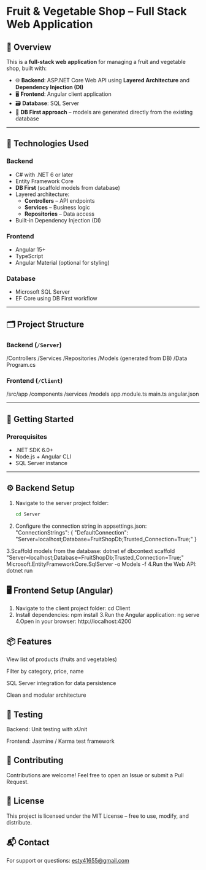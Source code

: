 # Fruit & Vegetable Shop – Full Stack Web Application

## 🛒 Overview

This is a **full-stack web application** for managing a fruit and vegetable shop, built with:

- 🌐 **Backend**: ASP.NET Core Web API using **Layered Architecture** and **Dependency Injection (DI)**
- 🖥️ **Frontend**: Angular client application
- 🗃️ **Database**: SQL Server
- 📄 **DB First approach** – models are generated directly from the existing database

---

## 🔧 Technologies Used

### Backend
- C# with .NET 6 or later
- Entity Framework Core
- **DB First** (scaffold models from database)
- Layered architecture:
  - **Controllers** – API endpoints
  - **Services** – Business logic
  - **Repositories** – Data access
- Built-in Dependency Injection (DI)

### Frontend
- Angular 15+
- TypeScript
- Angular Material (optional for styling)

### Database
- Microsoft SQL Server
- EF Core using DB First workflow

---

## 🗂 Project Structure

### Backend (`/Server`)
/Controllers
/Services
/Repositories
/Models (generated from DB)
/Data
Program.cs

### Frontend (`/Client`)
/src/app
/components
/services
/models
app.module.ts
main.ts
angular.json


---

## 🚀 Getting Started

### Prerequisites
- .NET SDK 6.0+
- Node.js + Angular CLI
- SQL Server instance

---

## ⚙️ Backend Setup

1. Navigate to the server project folder:
   ```bash
   cd Server
2. Configure the connection string in appsettings.json:
"ConnectionStrings": {
  "DefaultConnection": "Server=localhost;Database=FruitShopDb;Trusted_Connection=True;"
}

3.Scaffold models from the database:
dotnet ef dbcontext scaffold "Server=localhost;Database=FruitShopDb;Trusted_Connection=True;" Microsoft.EntityFrameworkCore.SqlServer -o Models -f
4.Run the Web API:
dotnet run
## 🖥️ Frontend Setup (Angular)
1. Navigate to the client project folder:
cd Client
2. Install dependencies:
npm install
3.Run the Angular application:
ng serve
4.Open in your browser:
http://localhost:4200
## 📦 Features
View list of products (fruits and vegetables)

Filter by category, price, name

SQL Server integration for data persistence

Clean and modular architecture

## 🧪 Testing
Backend: Unit testing with xUnit

Frontend: Jasmine / Karma test framework

## 🤝 Contributing
Contributions are welcome! Feel free to open an Issue or submit a Pull Request.

## 📄 License
This project is licensed under the MIT License – free to use, modify, and distribute.

## 📬 Contact
For support or questions: esty41655@gmail.com

